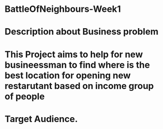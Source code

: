 # BattleOfNeighbours-Week1
# Description about Business problem
# This Project aims to help for new busineessman to find where is the best location for opening new restarutant based on income group of people
# Target Audience.
